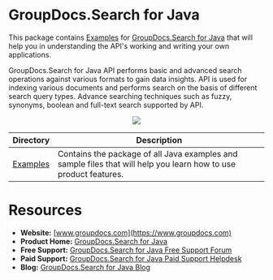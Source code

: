
# GroupDocs.Search for Java


This package contains [Examples](https://github.com/groupdocs-search/GroupDocs.Search-for-Java/tree/master/Examples) for [GroupDocs.Search for Java](https://products.groupdocs.com/search/java) that will help you in understanding the API's working and writing your own applications.

GroupDocs.Search for Java API performs basic and advanced search operations against various formats to gain data insights. API is used for indexing various documents and performs search on the basis of different search query types. Advance searching techniques such as fuzzy, synonyms, boolean and full-text search supported by API.

<p align="center">

  <a title="Download complete GroupDocs.Search for Java source code" href="https://github.com/groupdocs-search/GroupDocs.Search-for-Java/archive/master.zip">
	<img src="https://raw.github.com/AsposeExamples/java-examples-dashboard/master/images/downloadZip-Button-Large.png" />
  </a>
</p>

Directory | Description
--------- | -----------
[Examples](https://github.com/groupdocs-search/GroupDocs.Search-for-Java/tree/master/Examples)  | Contains the package of all Java examples and sample files that will help you learn how to use product features. 

#  Resources

+ **Website:** [www.groupdocs.com](https://www.groupdocs.com)
+ **Product Home:** [GroupDocs.Search for Java](https://products.groupdocs.com/search/java)
+ **Free Support:** [GroupDocs.Search for Java Free Support Forum](https://forum.groupdocs.com/c/search)
+ **Paid Support:** [GroupDocs.Search for Java Paid Support Helpdesk](https://helpdesk.groupdocs.com/)
+ **Blog:** [GroupDocs.Search for Java Blog](https://blog.groupdocs.com/category/groupdocs-search-product-family/)
